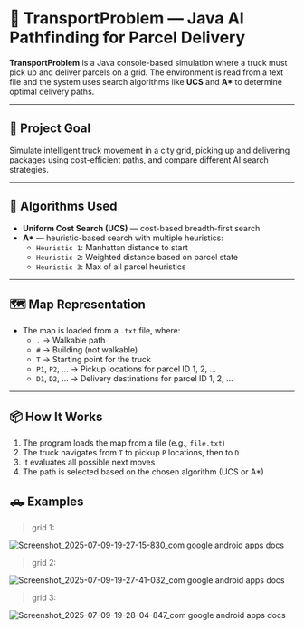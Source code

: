 # 🚚 TransportProblem — Java AI Pathfinding for Parcel Delivery

**TransportProblem** is a Java console-based simulation where a truck must pick up and deliver parcels on a grid. The environment is read from a text file and the system uses search algorithms like **UCS** and **A\*** to determine optimal delivery paths.

---

## 🎯 Project Goal

Simulate intelligent truck movement in a city grid, picking up and delivering packages using cost-efficient paths, and compare different AI search strategies.

---

## 🧠 Algorithms Used

- **Uniform Cost Search (UCS)** — cost-based breadth-first search
- **A\*** — heuristic-based search with multiple heuristics:
  - `Heuristic 1`: Manhattan distance to start
  - `Heuristic 2`: Weighted distance based on parcel state
  - `Heuristic 3`: Max of all parcel heuristics

---

## 🗺️ Map Representation

- The map is loaded from a `.txt` file, where:
  - `.` → Walkable path
  - `#` → Building (not walkable)
  - `T` → Starting point for the truck
  - `P1`, `P2`, ... → Pickup locations for parcel ID 1, 2, ...
  - `D1`, `D2`, ... → Delivery destinations for parcel ID 1, 2, ...

---

## 📦 How It Works

1. The program loads the map from a file (e.g., `file.txt`)
2. The truck navigates from `T` to pickup `P` locations, then to `D`
3. It evaluates all possible next moves
4. The path is selected based on the chosen algorithm (UCS or A*)


## 🛻 Examples

> grid 1:

![Screenshot_2025-07-09-19-27-15-830_com google android apps docs](https://github.com/user-attachments/assets/338a7e0b-ec56-4b81-a58e-acd95206590f)

> grid 2:

![Screenshot_2025-07-09-19-27-41-032_com google android apps docs](https://github.com/user-attachments/assets/75b9b4b9-535a-48d5-932f-3a1cfd7078b3)

> grid 3:

![Screenshot_2025-07-09-19-28-04-847_com google android apps docs](https://github.com/user-attachments/assets/1e685fce-e811-4919-ae9d-0dcda9a2cf94)
